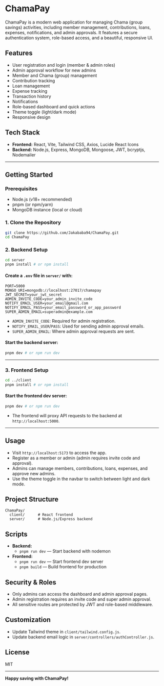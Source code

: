 # ChamaPay

ChamaPay is a modern web application for managing Chama (group savings) activities, including member management, contributions, loans, expenses, notifications, and admin approvals. It features a secure authentication system, role-based access, and a beautiful, responsive UI.

## Features
- User registration and login (member & admin roles)
- Admin approval workflow for new admins
- Member and Chama (group) management
- Contribution tracking
- Loan management
- Expense tracking
- Transaction history
- Notifications
- Role-based dashboard and quick actions
- Theme toggle (light/dark mode)
- Responsive design

## Tech Stack
- **Frontend:** React, Vite, Tailwind CSS, Axios, Lucide React Icons
- **Backend:** Node.js, Express, MongoDB, Mongoose, JWT, bcryptjs, Nodemailer

---

## Getting Started

### Prerequisites
- Node.js (v18+ recommended)
- pnpm (or npm/yarn)
- MongoDB instance (local or cloud)

### 1. Clone the Repository
```bash
git clone https://github.com/Jakababa94/ChamaPay.git
cd ChamaPay
```

### 2. Backend Setup
```bash
cd server
pnpm install # or npm install
```

#### Create a `.env` file in `server/` with:
```env
PORT=5000
MONGO_URI=mongodb://localhost:27017/chamapay
JWT_SECRET=your_jwt_secret
ADMIN_INVITE_CODE=your_admin_invite_code
NOTIFY_EMAIL_USER=your_email@gmail.com
NOTIFY_EMAIL_PASS=your_email_password_or_app_password
SUPER_ADMIN_EMAIL=superadmin@example.com
```
- `ADMIN_INVITE_CODE`: Required for admin registration.
- `NOTIFY_EMAIL_USER`/`PASS`: Used for sending admin approval emails.
- `SUPER_ADMIN_EMAIL`: Where admin approval requests are sent.

#### Start the backend server:
```bash
pnpm dev # or npm run dev
```

---

### 3. Frontend Setup
```bash
cd ../client
pnpm install # or npm install
```

#### Start the frontend dev server:
```bash
pnpm dev # or npm run dev
```
- The frontend will proxy API requests to the backend at `http://localhost:5000`.

---

## Usage
- Visit `http://localhost:5173` to access the app.
- Register as a member or admin (admin requires invite code and approval).
- Admins can manage members, contributions, loans, expenses, and approve new admins.
- Use the theme toggle in the navbar to switch between light and dark mode.

## Project Structure
```
ChamaPay/
  client/      # React frontend
  server/      # Node.js/Express backend
```

## Scripts
- **Backend:**
  - `pnpm run dev` — Start backend with nodemon
- **Frontend:**
  - `pnpm run dev` — Start frontend dev server
  - `pnpm build` — Build frontend for production

## Security & Roles
- Only admins can access the dashboard and admin approval pages.
- Admin registration requires an invite code and super admin approval.
- All sensitive routes are protected by JWT and role-based middleware.

## Customization
- Update Tailwind theme in `client/tailwind.config.js`.
- Update backend email logic in `server/controllers/authController.js`.

## License
MIT

---

**Happy saving with ChamaPay!**
